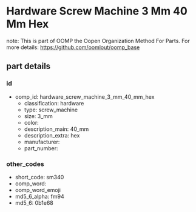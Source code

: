 # Hardware Screw Machine 3 Mm 40 Mm Hex  

note: This is part of OOMP the Oopen Organization Method For Parts. For more details: https://github.com/oomlout/oomp_base

##  part details





### id
* oomp_id: hardware_screw_machine_3_mm_40_mm_hex
  * classification: hardware
  * type: screw_machine
  * size: 3_mm
  * color: 
  * description_main: 40_mm
  * description_extra: hex
  * manufacturer: 
  * part_number: 

### other_codes
* short_code: sm340
* oomp_word: 
* oomp_word_emoji 
* md5_6_alpha: fm94
* md5_6: 0b1e68